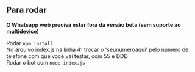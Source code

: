 ## Para rodar
**O Whatsapp web precisa estar fora dá versão beta (sem suporte ao multidevice)** 

Rodar `npm install`  
No arquivo index.js na linha 41 trocar o 'seunumeroaqui' pelo número de telefone com que você vai testar, com 55 e DDD  
Rodar o bot com `node index.js`

